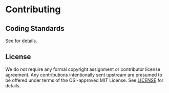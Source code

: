 # Contributing

## Coding Standards

See for details.

## License

We do not require any formal copyright assignment or contributor license agreement. Any contributions intentionally sent upstream are presumed to be offered under terms of the OSI-approved MIT License. See [LICENSE](./LICENSE) for details.
